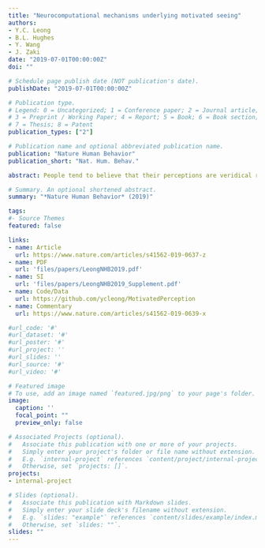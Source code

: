 ```yaml
---
title: "Neurocomputational mechanisms underlying motivated seeing"
authors: 
- Y.C. Leong
- B.L. Hughes
- Y. Wang 
- J. Zaki 
date: "2019-07-01T00:00:00Z"
doi: ""

# Schedule page publish date (NOT publication's date).
publishDate: "2019-07-01T00:00:00Z"

# Publication type.
# Legend: 0 = Uncategorized; 1 = Conference paper; 2 = Journal article;
# 3 = Preprint / Working Paper; 4 = Report; 5 = Book; 6 = Book section;
# 7 = Thesis; 8 = Patent
publication_types: ["2"]

# Publication name and optional abbreviated publication name.
publication: "Nature Human Behavior"
publication_short: "Nat. Hum. Behav."

abstract: People tend to believe that their perceptions are veridical representations of the world, but also commonly report perceiving what they want to see or hear. It remains unclear whether this reflects an actual change in what people perceive or merely a bias in their responding. Here we manipulated the percept that participants wanted to see as they performed a visual categorization task. Even though the reward-maximizing strategy was to perform the task accurately, the manipulation biased participants’ perceptual judgements. Motivation increased neural activity selective for the motivationally relevant category, indicating a bias in participants’ neural representation of the presented image. Using a drift diffusion model, we decomposed motivated seeing into response and perceptual components. Response bias was associated with anticipatory activity in the nucleus accumbens, whereas perceptual bias tracked category-selective neural activity. Our results provide a computational description of how the drive for reward leads to inaccurate representations of the world.

# Summary. An optional shortened abstract.
summary: "*Nature Human Behavior* (2019)"

tags:
#- Source Themes
featured: false

links:
- name: Article 
  url: https://www.nature.com/articles/s41562-019-0637-z
- name: PDF
  url: 'files/papers/LeongNHB2019.pdf'
- name: SI
  url: 'files/papers/LeongNHB2019_Supplement.pdf'
- name: Code/Data
  url: https://github.com/ycleong/MotivatedPerception  
- name: Commentary
  url: https://www.nature.com/articles/s41562-019-0639-x

#url_code: '#'
#url_dataset: '#'
#url_poster: '#'
#url_project: ''
#url_slides: ''
#url_source: '#'
#url_video: '#'

# Featured image
# To use, add an image named `featured.jpg/png` to your page's folder. 
image:
  caption: ''
  focal_point: ""
  preview_only: false

# Associated Projects (optional).
#   Associate this publication with one or more of your projects.
#   Simply enter your project's folder or file name without extension.
#   E.g. `internal-project` references `content/project/internal-project/index.md`.
#   Otherwise, set `projects: []`.
projects:
- internal-project

# Slides (optional).
#   Associate this publication with Markdown slides.
#   Simply enter your slide deck's filename without extension.
#   E.g. `slides: "example"` references `content/slides/example/index.md`.
#   Otherwise, set `slides: ""`.
slides: ""
---
```


